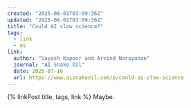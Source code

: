 ```yaml
---
created: "2025-08-01T03:09:36Z"
updated: "2025-08-01T03:09:36Z"
title: "Could AI slow science?"
tags:
  - link
  - ai
link:
  author: "Sayash Kapoor and Arvind Narayanan"
  journal: "AI Snake Oil"
  date: 2025-07-16
  url: https://www.aisnakeoil.com/p/could-ai-slow-science
---
```


{% linkPost title, tags, link %} Maybe.
